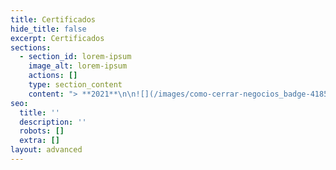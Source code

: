 ```yaml
---
title: Certificados
hide_title: false
excerpt: Certificados
sections:
  - section_id: lorem-ipsum
    image_alt: lorem-ipsum
    actions: []
    type: section_content
    content: "> **2021**\n\n![](/images/como-cerrar-negocios_badge-418508a5-1c9c-466e-84de-d0dae28b4891%20\\(1\\)-1571cead.webp) [**Cómo Cerrar Negocios**](https://platzi.com/p/EloyChavez/curso/2523-cierre-negocios/diploma/detalle/) --- ![](https://preview--personalsite-1dace.stackbit.dev/images/como-cerrar-negocios_badge-418508a5-1c9c-466e-84de-d0dae28b4891%20\\(1\\)-1571cead.webp)\uFEFF **Cómo Cerrar Negocios**\n\n# &#xA;&#xA;\n"
seo:
  title: ''
  description: ''
  robots: []
  extra: []
layout: advanced
---
```


